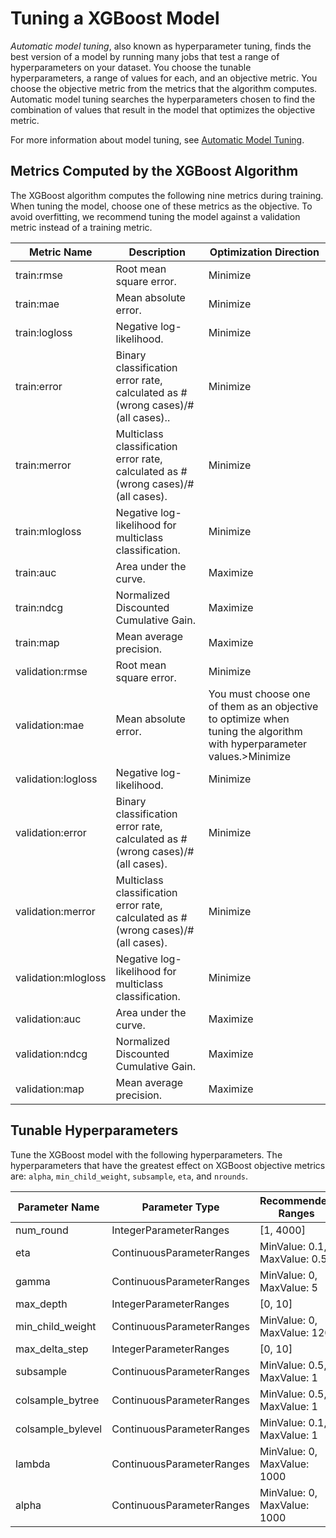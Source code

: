 # Tuning a XGBoost Model<a name="xgboost-tuning"></a>

*Automatic model tuning*, also known as hyperparameter tuning, finds the best version of a model by running many jobs that test a range of hyperparameters on your dataset\. You choose the tunable hyperparameters, a range of values for each, and an objective metric\. You choose the objective metric from the metrics that the algorithm computes\. Automatic model tuning searches the hyperparameters chosen to find the combination of values that result in the model that optimizes the objective metric\. 

For more information about model tuning, see [Automatic Model Tuning](automatic-model-tuning.md)\.

## Metrics Computed by the XGBoost Algorithm<a name="xgboost-metrics"></a>

The XGBoost algorithm computes the following nine metrics during training\. When tuning the model, choose one of these metrics as the objective\. To avoid overfitting, we recommend tuning the model against a validation metric instead of a training metric\.


| Metric Name | Description | Optimization Direction | 
| --- | --- | --- | 
| train:rmse |  Root mean square error\.  |  Minimize  | 
| train:mae |  Mean absolute error\.  |  Minimize  | 
| train:logloss |  Negative log\-likelihood\.  |  Minimize  | 
| train:error |  Binary classification error rate, calculated as \#\(wrong cases\)/\#\(all cases\)\.\.  |  Minimize  | 
| train:merror |  Multiclass classification error rate, calculated as \#\(wrong cases\)/\#\(all cases\)\.  |  Minimize  | 
| train:mlogloss |  Negative log\-likelihood for multiclass classification\.  |  Minimize  | 
| train:auc |  Area under the curve\.  |  Maximize  | 
| train:ndcg |  Normalized Discounted Cumulative Gain\.  |  Maximize  | 
| train:map |  Mean average precision\.  |  Maximize  | 
| validation:rmse |  Root mean square error\.  |  Minimize  | 
| validation:mae |  Mean absolute error\.  |  You must choose one of them as an objective to optimize when tuning the algorithm with hyperparameter values\.>Minimize  | 
| validation:logloss |  Negative log\-likelihood\.  |  Minimize  | 
| validation:error |  Binary classification error rate, calculated as \#\(wrong cases\)/\#\(all cases\)\.  |  Minimize  | 
| validation:merror |  Multiclass classification error rate, calculated as \#\(wrong cases\)/\#\(all cases\)\.  |  Minimize  | 
| validation:mlogloss |  Negative log\-likelihood for multiclass classification\.  |  Minimize  | 
| validation:auc |  Area under the curve\.  |  Maximize  | 
| validation:ndcg |  Normalized Discounted Cumulative Gain\.  |  Maximize  | 
| validation:map |  Mean average precision\.  |  Maximize  | 

## Tunable Hyperparameters<a name="xgboost-tunable-hyperparameters"></a>

Tune the XGBoost model with the following hyperparameters\. The hyperparameters that have the greatest effect on XGBoost objective metrics are: `alpha`, `min_child_weight`, `subsample`, `eta`, and `nrounds`\. 


| Parameter Name | Parameter Type | Recommended Ranges | 
| --- | --- | --- | 
| num\_round |  IntegerParameterRanges  |  \[1, 4000\]  | 
| eta |  ContinuousParameterRanges  |  MinValue: 0\.1, MaxValue: 0\.5  | 
| gamma |  ContinuousParameterRanges  |  MinValue: 0, MaxValue: 5  | 
| max\_depth |  IntegerParameterRanges  |  \[0, 10\]  | 
| min\_child\_weight |  ContinuousParameterRanges  |  MinValue: 0, MaxValue: 120  | 
| max\_delta\_step |  IntegerParameterRanges  |  \[0, 10\]  | 
| subsample |  ContinuousParameterRanges  |  MinValue: 0\.5, MaxValue: 1  | 
| colsample\_bytree |  ContinuousParameterRanges  |  MinValue: 0\.5, MaxValue: 1  | 
| colsample\_bylevel |  ContinuousParameterRanges  |  MinValue: 0\.1, MaxValue: 1  | 
| lambda |  ContinuousParameterRanges  |  MinValue: 0, MaxValue: 1000  | 
| alpha |  ContinuousParameterRanges  |  MinValue: 0, MaxValue: 1000  | 
